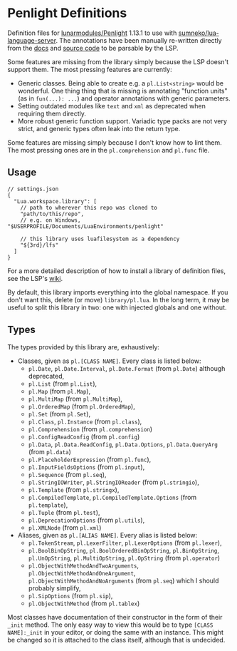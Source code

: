 # Penlight Definitions

Definition files for [lunarmodules/Penlight](https://github.com/lunarmodules/Penlight) 1.13.1 to use with [sumneko/lua-language-server](https://github.com/sumneko/lua-language-server). The annotations have been manually re-written directly from the [docs](https://lunarmodules.github.io/Penlight/index.html) and [source code](https://github.com/lunarmodules/Penlight) to be parsable by the LSP.

Some features are missing from the library simply because the LSP doesn't support them. The most pressing features are currently:

* Generic classes. Being able to create e.g. a `pl.List<string>` would be wonderful. One thing thing that is missing is annotating "function units" (as in `fun(...): ...`) and operator annotations with generic parameters.
* Setting outdated modules like `text` and `xml` as deprecated when requiring them directly.
* More robust generic function support. Variadic type packs are not very strict, and generic types often leak into the return type.

Some features are missing simply because I don't know how to lint them. The most pressing ones are in the `pl.comprehension` and `pl.func` file.

## Usage

```jsonc
// settings.json
{
  "Lua.workspace.library": [
    // path to wherever this repo was cloned to
    "path/to/this/repo",
    // e.g. on Windows, "$USERPROFILE/Documents/LuaEnvironments/penlight"

    // this library uses luafilesystem as a dependency
    "${3rd}/lfs"
  ]
}
```

For a more detailed description of how to install a library of definition files, see the LSP's [wiki](https://github.com/sumneko/lua-language-server/wiki/Libraries).

By default, this library imports everything into the global namespace. If you don't want this, delete (or move) `library/pl.lua`. In the long term, it may be useful to split this library in two: one with injected globals and one without.

## Types

The types provided by this library are, exhaustively:

* Classes, given as `pl.[CLASS NAME]`. Every class is listed below: 
  * `pl.Date`, `pl.Date.Interval`, `pl.Date.Format` (from `pl.Date`) although deprecated, 
  * `pl.List` (from `pl.List`), 
  * `pl.Map` (from `pl.Map`), 
  * `pl.MultiMap` (from `pl.MultiMap`), 
  * `pl.OrderedMap` (from `pl.OrderedMap`), 
  * `pl.Set` (from `pl.Set`), 
  * `pl.Class`, `pl.Instance` (from `pl.class`),
  * `pl.Comprehension` (from `pl.comprehension`)
  * `pl.ConfigReadConfig` (from `pl.config`)
  * `pl.Data`, `pl.Data.ReadConfig`, `pl.Data.Options`, `pl.Data.QueryArg` (from `pl.data`)
  * `pl.PlaceholderExpression` (from `pl.func`),
  * `pl.InputFieldsOptions` (from `pl.input`),
  * `pl.Sequence` (from `pl.seq`),
  * `pl.StringIOWriter`, `pl.StringIOReader` (from `pl.stringio`),
  * `pl.Template` (from `pl.stringx`), 
  * `pl.CompiledTemplate`, `pl.CompiledTemplate.Options` (from `pl.template`), 
  * `pl.Tuple` (from `pl.test`),
  * `pl.DeprecationOptions` (from `pl.utils`),
  * `pl.XMLNode` (from `pl.xml`)
* Aliases, given as `pl.[ALIAS NAME]`. Every alias is listed below:
  * `pl.TokenStream`, `pl.LexerFilter`, `pl.LexerOptions` (from `pl.lexer`),
  * `pl.BoolBinOpString`, `pl.BoolOrderedBinOpString`, `pl.BinOpString`, `pl.UnOpString`, `pl.MultiOpString`, `pl.OpString` (from `pl.operator`)
  * `pl.ObjectWithMethodAndTwoArguments`, `pl.ObjectWithMethodAndOneArgument`, `pl.ObjectWithMethodAndNoArguments` (from `pl.seq`) which I should probably simplify,
  * `pl.SipOptions` (from `pl.sip`),
  * `pl.ObjectWithMethod` (from `pl.tablex`)

Most classes have documentation of their constructor in the form of their `_init` method. The only easy way to view this would be to type `[CLASS NAME]:_init` in your editor, or doing the same with an instance. This might be changed so it is attached to the class itself, although that is undecided.